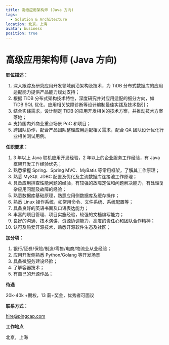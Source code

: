 ```yaml
---
title: 高级应用架构师 (Java 方向)
tags:
  - Solution & Architecture
location: 北京，上海
avatar: business
position: true
---
```


# 高级应用架构师 (Java 方向)

**职位描述：**

1. 深入跟踪及研究应用开发领域前沿架构及技术，为 TiDB 分布式数据库的应用适配能力提供产品能力规划支持；
2. 根据 TiDB 分布式架构技术特性，深度研究并对应用适配的细分方向，如 TiDB SQL 优化、应用相关故障诊断等设计编制最佳实践及技术指引；
3. 结合实践需求，设计制定 TiDB 的应用开发相关的技术方案，并推动技术方案落地；
4. 支持国内外商业重点场景 PoC 和项目；
5. 跨团队协作，配合产品团队整理应用适配相关需求，配合 QA 团队设计优化行业相关测试用例。

**任职要求：**

1. 3 年以上 Java 联机应用开发经验，2 年以上的企业服务工作经验，有 Java 框架开发工作经验优先；
2. 熟悉掌握 Spring、Spring MVC、MyBatis 等常用框架，了解其工作原理；
3. 熟悉 MySQL JDBC 配置及优化及主流数据库连接池工作原理；
4. 具备应用排查性能问题的经验，有较强的故障定位和问题解决能力，有处理复杂应用问题及故障的经验；
5. 熟悉数据库基础原理，熟悉应用侧数据库及缓存操作；
6. 熟悉 Linux 操作系统，如常用命令、文件系统、系统配置等；
7. 具备良好的英语书面及口语表达能力；
8. 丰富的项目管理、项目实施经验，较强的文档编写能力；
9. 良好的沟通、技术演讲、资源协调能力，高度的责任心和团队合作精神；
10. 认可及热爱开源技术，熟悉开源软件生态及社区；

**加分项：**

1. 银行/证券/保险/制造/零售/电商/物流业从业经验；
2. 应用开发侧熟悉 Python/Golang 等开发场景
3. 具备微服务建设经验；
4. 了解容器技术；
5. 有自己的开源作品；

**待遇**

20k-40k +期权，13 薪+奖金，优秀者可面议

**联系方式：**

hire@pingcap.com

**工作地点**

北京，上海
